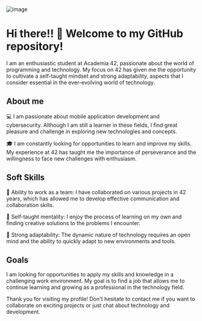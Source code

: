 ![image](https://github.com/pablovilchez/pablovilchez/assets/50591830/40acdcc6-32c4-4f05-a3ba-1d0974d81de8)

<h1>Hi there!! 👋      Welcome to my GitHub repository!</h1>

I am an enthusiastic student at Academia 42, passionate about the world of programming and technology. My focus on 42 has given me the opportunity to cultivate a self-taught mindset and strong adaptability, aspects that I consider essential in the ever-evolving world of technology.

<h2>About me</h2>

💻 I am passionate about mobile application development and cybersecurity. Although I am still a learner in these fields, I find great pleasure and challenge in exploring new technologies and concepts.

🎓 I am constantly looking for opportunities to learn and improve my skills. My experience at 42 has taught me the importance of perseverance and the willingness to face new challenges with enthusiasm.

<h2>Soft Skills</h2>

🤝 Ability to work as a team: I have collaborated on various projects in 42 years, which has allowed me to develop effective communication and collaboration skills.

🎯 Self-taught mentality: I enjoy the process of learning on my own and finding creative solutions to the problems I encounter.

🌱 Strong adaptability: The dynamic nature of technology requires an open mind and the ability to quickly adapt to new environments and tools.

<h2>Goals</h2>
I am looking for opportunities to apply my skills and knowledge in a challenging work environment. My goal is to find a job that allows me to continue learning and growing as a professional in the technology field.

Thank you for visiting my profile! Don't hesitate to contact me if you want to collaborate on exciting projects or just chat about technology and development.
